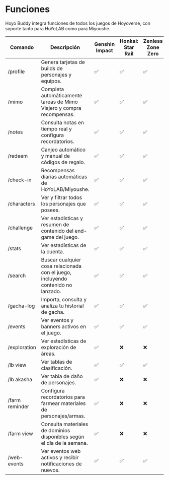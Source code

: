 # Funciones

Hoyo Buddy integra funciones de todos los juegos de Hoyoverse, con soporte tanto para HoYoLAB como para Miyoushe.

| Comando | Descripción | Genshin Impact | Honkai: Star Rail | Zenless Zone Zero | Honkai Impact 3rd | Tears of Themis |
|---|---|---|---|---|---|---|
| /profile | Genera tarjetas de builds de personajes y equipos. | ✅ | ✅ | ✅ | ❌ | ❌ |
| /mimo | Completa automáticamente tareas de Mimo Viajero y compra recompensas. | ✅ | ✅ | ✅ | ❌ | ❌ |
| /notes | Consulta notas en tiempo real y configura recordatorios. | ✅ | ✅ | ✅ | ✅ | ❌ |
| /redeem | Canjeo automático y manual de códigos de regalo. | ✅ | ✅ | ✅ | ❌ | ✅ |
| /check-in | Recompensas diarias automáticas de HoYoLAB/Miyoushe. | ✅ | ✅ | ✅ | ✅ | ✅ |
| /characters | Ver y filtrar todos los personajes que posees. | ✅ | ✅ | ✅ | ✅ | ❌ |
| /challenge | Ver estadísticas y resumen de contenido del end-game del juego. | ✅ | ✅ | ✅ | ❌ | ❌ |
| /stats | Ver estadísticas de la cuenta. | ✅ | ✅ | ✅ | ✅ | ❌ |
| /search | Buscar cualquier cosa relacionada con el juego, incluyendo contenido no lanzado. | ✅ | ✅ | ✅ | ❌ | ❌ |
| /gacha-log | Importa, consulta y analiza tu historial de gacha. | ✅ | ✅ | ✅ | ❌ | ❌ |
| /events | Ver eventos y banners activos en el juego. | ✅ | ✅ | ✅ | ❌ | ❌ |
| /exploration | Ver estadísticas de exploración de áreas. | ✅ | ❌ | ❌ | ❌ | ❌ |
| /lb view | Ver tablas de clasificación. | ✅ | ✅ | ✅ | ❌ | ❌ |
| /lb akasha | Ver tabla de daño de personajes. | ✅ | ❌ | ❌ | ❌ | ❌ |
| /farm reminder | Configura recordatorios para farmear materiales de personajes/armas. | ✅ | ❌ | ❌ | ❌ | ❌ |
| /farm view | Consulta materiales de dominios disponibles según el día de la semana. | ✅ | ❌ | ❌ | ❌ | ❌ |
| /web-events | Ver eventos web activos y recibir notificaciones de nuevos. | ✅ | ✅ | ✅ | ✅ | ✅ |
